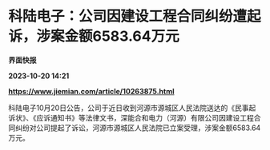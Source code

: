 # 科陆电子：公司因建设工程合同纠纷遭起诉，涉案金额6583.64万元
**界面快报**

**2023-10-20 14:21**

**https://www.jiemian.com/article/10263875.html**

科陆电子10月20日公告，公司于近日收到河源市源城区人民法院送达的《民事起诉状》、《应诉通知书》等法律文书，深能合和电力（河源）有限公司因建设工程合同纠纷对公司提起了诉讼，河源市源城区人民法院已立案受理，涉案金额6583.64万元。